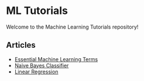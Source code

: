 # ML Tutorials

Welcome to the Machine Learning Tutorials repository!

## Articles
- [Essential Machine Learning Terms](articles/EssentialMachineLearningTerms.md)
- [Naive Bayes Classifier](articles/naive-bayes.md)
- [Linear Regression](articles/linear-regression.md)
